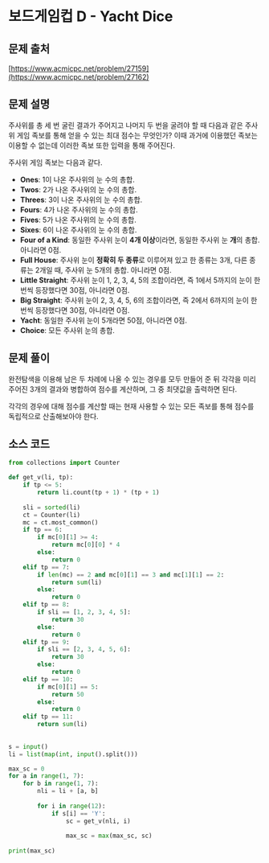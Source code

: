 # 보드게임컵 D - Yacht Dice

## 문제 출처

[https://www.acmicpc.net/problem/27159](https://www.acmicpc.net/problem/27162)

## 문제 설명

주사위를 총 세 번 굴린 결과가 주어지고 나머지 두 번을 굴려야 할 때 다음과 같은 주사위 게임 족보를 통해 얻을 수 있는 최대 점수는 무엇인가? 이때 과거에 이용했던 족보는 이용할 수 없는데 이러한 족보 또한 입력을 통해 주어진다.

주사위 게임 족보는 다음과 같다.

- **Ones**: 1이 나온 주사위의 눈 수의 총합.
- **Twos**: 2가 나온 주사위의 눈 수의 총합.
- **Threes**: 3이 나온 주사위의 눈 수의 총합.
- **Fours**: 4가 나온 주사위의 눈 수의 총합.
- **Fives**: 5가 나온 주사위의 눈 수의 총합.
- **Sixes**: 6이 나온 주사위의 눈 수의 총합.
- **Four of a Kind**: 동일한 주사위 눈이 **4개 이상**이라면, 동일한 주사위 눈 **개**의 총합. 아니라면 0점.
- **Full House**: 주사위 눈이 **정확히 두 종류**로 이루어져 있고 한 종류는 3개, 다른 종류는 2개일 때, 주사위 눈 5개의 총합. 아니라면 0점.
- **Little Straight**: 주사위 눈이 1, 2, 3, 4, 5의 조합이라면, 즉 1에서 5까지의 눈이 한 번씩 등장했다면 30점, 아니라면 0점.
- **Big Straight**: 주사위 눈이 2, 3, 4, 5, 6의 조합이라면, 즉 2에서 6까지의 눈이 한 번씩 등장했다면 30점, 아니라면 0점.
- **Yacht**: 동일한 주사위 눈이 5개라면 50점, 아니라면 0점.
- **Choice**: 모든 주사위 눈의 총합.

## 문제 풀이

완전탐색을 이용해 남은 두 차례에 나올 수 있는 경우를 모두 만들어 준 뒤 각각을 미리 주어진 3개의 결과와 병합하여 점수를 계산하며, 그 중 최댓값을 출력하면 된다.

각각의 경우에 대해 점수를 계산할 때는 현재 사용할 수 있는 모든 족보를 통해 점수를 독립적으로 산출해보아야 한다.

## 소스 코드

```python
from collections import Counter

def get_v(li, tp):
    if tp <= 5:
        return li.count(tp + 1) * (tp + 1)
    
    sli = sorted(li)
    ct = Counter(li)
    mc = ct.most_common()
    if tp == 6:
        if mc[0][1] >= 4:
            return mc[0][0] * 4
        else:
            return 0
    elif tp == 7:
        if len(mc) == 2 and mc[0][1] == 3 and mc[1][1] == 2:
            return sum(li)
        else:
            return 0
    elif tp == 8:
        if sli == [1, 2, 3, 4, 5]:
            return 30
        else:
            return 0
    elif tp == 9:
        if sli == [2, 3, 4, 5, 6]:
            return 30
        else:
            return 0
    elif tp == 10:
        if mc[0][1] == 5:
            return 50
        else:
            return 0
    elif tp == 11:
        return sum(li)
    
    
s = input()
li = list(map(int, input().split()))

max_sc = 0
for a in range(1, 7):
    for b in range(1, 7):
        nli = li + [a, b]
        
        for i in range(12):
            if s[i] == 'Y':
                sc = get_v(nli, i)
                
                max_sc = max(max_sc, sc)
                
print(max_sc)
```